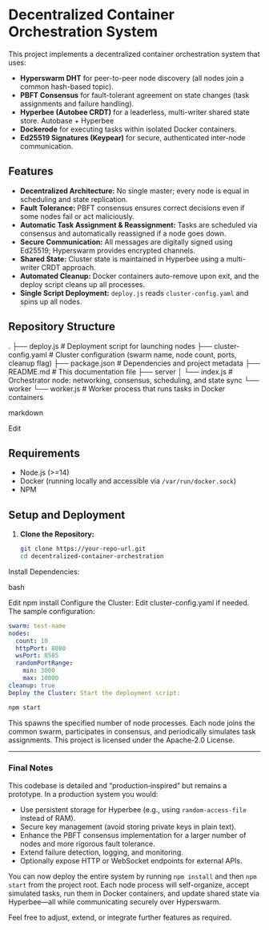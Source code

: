 # Decentralized Container Orchestration System

This project implements a decentralized container orchestration system that uses:

- **Hyperswarm DHT** for peer-to-peer node discovery (all nodes join a common hash-based topic).
- **PBFT Consensus** for fault-tolerant agreement on state changes (task assignments and failure handling).
- **Hyperbee (Autobee CRDT)** for a leaderless, multi-writer shared state store. Autobase + Hyperbee
- **Dockerode** for executing tasks within isolated Docker containers.
- **Ed25519 Signatures (Keypear)** for secure, authenticated inter-node communication.

## Features

- **Decentralized Architecture:** No single master; every node is equal in scheduling and state replication.
- **Fault Tolerance:** PBFT consensus ensures correct decisions even if some nodes fail or act maliciously.
- **Automatic Task Assignment & Reassignment:** Tasks are scheduled via consensus and automatically reassigned if a node goes down.
- **Secure Communication:** All messages are digitally signed using Ed25519; Hyperswarm provides encrypted channels.
- **Shared State:** Cluster state is maintained in Hyperbee using a multi-writer CRDT approach.
- **Automated Cleanup:** Docker containers auto-remove upon exit, and the deploy script cleans up all processes.
- **Single Script Deployment:** `deploy.js` reads `cluster-config.yaml` and spins up all nodes.

## Repository Structure

. ├── deploy.js # Deployment script for launching nodes ├── cluster-config.yaml # Cluster configuration (swarm name, node count, ports, cleanup flag) ├── package.json # Dependencies and project metadata ├── README.md # This documentation file ├── server │ └── index.js # Orchestrator node: networking, consensus, scheduling, and state sync └── worker └── worker.js # Worker process that runs tasks in Docker containers

markdown

Edit

## Requirements

- Node.js (>=14)
- Docker (running locally and accessible via `/var/run/docker.sock`)
- NPM

## Setup and Deployment

1. **Clone the Repository:**
   ```bash
   git clone https://your-repo-url.git
   cd decentralized-container-orchestration
Install Dependencies:

bash

Edit
npm install
Configure the Cluster: Edit cluster-config.yaml if needed. The sample configuration:


```yaml
swarm: test-name
nodes:
  count: 10
  httpPort: 8080
  wsPort: 8585
  randomPortRange:
    min: 3000
    max: 10000
cleanup: true
Deploy the Cluster: Start the deployment script:
```

```bash
npm start
```
This spawns the specified number of node processes. Each node joins the common swarm, participates in consensus, and periodically simulates task assignments.
This project is licensed under the Apache-2.0 License.

---

### Final Notes

This codebase is detailed and “production‑inspired” but remains a prototype. In a production system you would:
- Use persistent storage for Hyperbee (e.g., using `random-access-file` instead of RAM).
- Secure key management (avoid storing private keys in plain text).
- Enhance the PBFT consensus implementation for a larger number of nodes and more rigorous fault tolerance.
- Extend failure detection, logging, and monitoring.
- Optionally expose HTTP or WebSocket endpoints for external APIs.

You can now deploy the entire system by running `npm install` and then `npm start` from the project root. Each node process will self-organize, accept simulated tasks, run them in Docker containers, and update shared state via Hyperbee—all while communicating securely over Hyperswarm.

Feel free to adjust, extend, or integrate further features as required.
